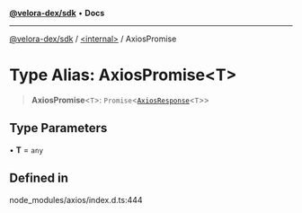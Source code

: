 [**@velora-dex/sdk**](../../README.md) • **Docs**

***

[@velora-dex/sdk](../../globals.md) / [\<internal\>](../README.md) / AxiosPromise

# Type Alias: AxiosPromise\<T\>

> **AxiosPromise**\<`T`\>: `Promise`\<[`AxiosResponse`](../interfaces/AxiosResponse.md)\<`T`\>\>

## Type Parameters

• **T** = `any`

## Defined in

node\_modules/axios/index.d.ts:444
